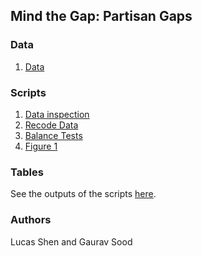 ## Mind the Gap: Partisan Gaps 


### Data

1. [Data](data/)

### Scripts

1. [Data inspection](scripts/)
2. [Recode Data](scripts/)
3. [Balance Tests](scripts/)
4. [Figure 1](scripts/)

### Tables

See the outputs of the scripts [here](tabs/).

### Authors

Lucas Shen and Gaurav Sood


